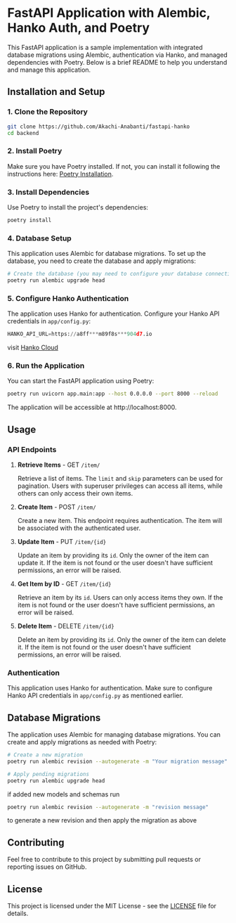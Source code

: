# FastAPI Application with Alembic, Hanko Auth, and Poetry

This FastAPI application is a sample implementation with integrated database migrations using Alembic, authentication via Hanko, and managed dependencies with Poetry. Below is a brief README to help you understand and manage this application.

## Installation and Setup

### 1. Clone the Repository

```bash
git clone https://github.com/Akachi-Anabanti/fastapi-hanko
cd backend
```

### 2. Install Poetry

Make sure you have Poetry installed. If not, you can install it following the instructions here: [Poetry Installation](https://python-poetry.org/docs/#installation).

### 3. Install Dependencies

Use Poetry to install the project's dependencies:

```bash
poetry install
```

### 4. Database Setup

This application uses Alembic for database migrations. To set up the database, you need to create the database and apply migrations:

```bash
# Create the database (you may need to configure your database connection in app/config.py)
poetry run alembic upgrade head
```

### 5. Configure Hanko Authentication

The application uses Hanko for authentication. Configure your Hanko API credentials in `app/config.py`:

```python
HANKO_API_URL=https://a8ff***m89f8s***904d7.io
```
visit [Hanko Cloud](https://www.cloud.hanko.io)

### 6. Run the Application

You can start the FastAPI application using Poetry:

```bash
poetry run uvicorn app.main:app --host 0.0.0.0 --port 8000 --reload
```

The application will be accessible at http://localhost:8000.

## Usage

### API Endpoints

1. **Retrieve Items** - GET `/item/`

   Retrieve a list of items. The `limit` and `skip` parameters can be used for pagination. Users with superuser privileges can access all items, while others can only access their own items.

2. **Create Item** - POST `/item/`

   Create a new item. This endpoint requires authentication. The item will be associated with the authenticated user.

3. **Update Item** - PUT `/item/{id}`

   Update an item by providing its `id`. Only the owner of the item can update it. If the item is not found or the user doesn't have sufficient permissions, an error will be raised.

4. **Get Item by ID** - GET `/item/{id}`

   Retrieve an item by its `id`. Users can only access items they own. If the item is not found or the user doesn't have sufficient permissions, an error will be raised.

5. **Delete Item** - DELETE `/item/{id}`

   Delete an item by providing its `id`. Only the owner of the item can delete it. If the item is not found or the user doesn't have sufficient permissions, an error will be raised.

### Authentication

This application uses Hanko for authentication. Make sure to configure Hanko API credentials in `app/config.py` as mentioned earlier.

## Database Migrations

The application uses Alembic for managing database migrations. You can create and apply migrations as needed with Poetry:

```bash
# Create a new migration
poetry run alembic revision --autogenerate -m "Your migration message"

# Apply pending migrations
poetry run alembic upgrade head
```
if added new models and schemas run

```bash
poetry run alembic revision --autogenerate -m "revision message"
```
to generate a new revision and then apply the migration as above

## Contributing

Feel free to contribute to this project by submitting pull requests or reporting issues on GitHub.

## License

This project is licensed under the MIT License - see the [LICENSE](LICENSE) file for details.
